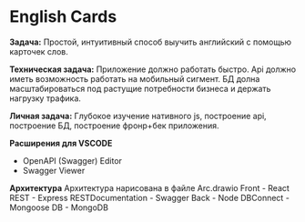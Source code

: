 # English Cards
**Задача:** Простой, интуитивный способ выучить английский с помощью карточек слов.

**Техническая задача:**  Приложение должно работать быстро. Api должно иметь возможность работать на мобильный сигмент. БД долна масштабироваться под растущие потребности бизнеса и держать нагрузку трафика. 

**Личная задача:** Глубокое изучение нативного js, построение api, построение БД, построение фронр+бек приложения.

**Расширения для VSCODE** 
- OpenAPI (Swagger) Editor
- Swagger Viewer

**Архитектура**
Архитектура нарисована в файле Arc.drawio
Front - React
REST - Express
RESTDocumentation - Swagger
Back - Node
DBConnect - Mongoose
DB - MongoDB